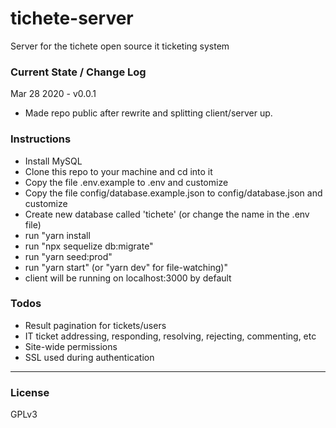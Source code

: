# tichete-server
Server for the tichete open source it ticketing system

### Current State / Change Log
Mar 28 2020 - v0.0.1
- Made repo public after rewrite and splitting client/server up.

### Instructions
 - Install MySQL
 - Clone this repo to your machine and cd into it
 - Copy the file .env.example to .env and customize
 - Copy the file config/database.example.json to config/database.json and customize
 - Create new database called 'tichete' (or change the name in the .env file)
 - run "yarn install
 - run "npx sequelize db:migrate"
 - run "yarn seed:prod"
 - run "yarn start" (or "yarn dev" for file-watching)"
 - client will be running on localhost:3000 by default

### Todos
 - Result pagination for tickets/users
 - IT ticket addressing, responding, resolving, rejecting, commenting, etc
 - Site-wide permissions
 - SSL used during authentication

---
### License

GPLv3
